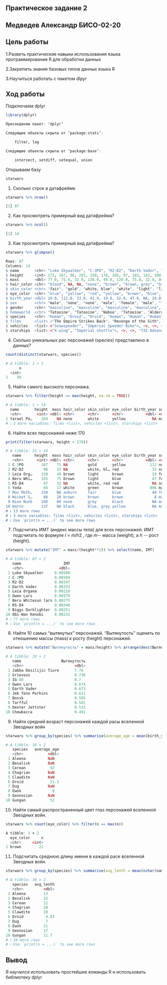 ## Практическое задание 2

## Медведев Александр БИСО-02-20
##   Цель работы
1.Развить практические навыки использования языка программирования R для обработки данных

2.Закрепить знания базовых типов данных языка R

3.Научиться работать с пакетом dlpyr

## Ход работы
Подключаем dplyr
```R
library(dplyr)

Присоединяю пакет: ‘dplyr’

Следующие объекты скрыты от ‘package:stats’:

    filter, lag

Следующие объекты скрыты от ‘package:base’:

    intersect, setdiff, setequal, union  
```
Открываем базу
```R
starwars
```

1. Сколько строк в датафрейме
```R
starwars %>% nrow()

[1] 87
```

2. Как просмотреть примерный вид датафрейма?
```R
starwars %>% ncol()

[1] 14
```

3. Как просмотреть примерный вид датафрейма?
```R
starwars %>% glimpse()

Rows: 87
Columns: 14
$ name       <chr> "Luke Skywalker", "C-3PO", "R2-D2", "Darth Vader", "Leia Organa", "Owen Lars",…
$ height     <int> 172, 167, 96, 202, 150, 178, 165, 97, 183, 182, 188, 180, 228, 180, 173, 175, …
$ mass       <dbl> 77.0, 75.0, 32.0, 136.0, 49.0, 120.0, 75.0, 32.0, 84.0, 77.0, 84.0, NA, 112.0,…
$ hair_color <chr> "blond", NA, NA, "none", "brown", "brown, grey", "brown", NA, "black", "auburn…
$ skin_color <chr> "fair", "gold", "white, blue", "white", "light", "light", "light", "white, red…
$ eye_color  <chr> "blue", "yellow", "red", "yellow", "brown", "blue", "blue", "red", "brown", "b…
$ birth_year <dbl> 19.0, 112.0, 33.0, 41.9, 19.0, 52.0, 47.0, NA, 24.0, 57.0, 41.9, 64.0, 200.0, …
$ sex        <chr> "male", "none", "none", "male", "female", "male", "female", "none", "male", "m…
$ gender     <chr> "masculine", "masculine", "masculine", "masculine", "feminine", "masculine", "…
$ homeworld  <chr> "Tatooine", "Tatooine", "Naboo", "Tatooine", "Alderaan", "Tatooine", "Tatooine…
$ species    <chr> "Human", "Droid", "Droid", "Human", "Human", "Human", "Human", "Droid", "Human…
$ films      <list> <"The Empire Strikes Back", "Revenge of the Sith", "Return of the Jedi", "A N…
$ vehicles   <list> <"Snowspeeder", "Imperial Speeder Bike">, <>, <>, <>, "Imperial Speeder Bike"…
$ starships  <list> <"X-wing", "Imperial shuttle">, <>, <>, "TIE Advanced x1", <>, <>, <>, <>, "X…
```

4. Сколько уникальных рас персонажей (species) представлено в данных?
```R
count(distinct(starwars, species))

# A tibble: 1 × 1
      n
  <int>
1    38
```

5. Найти самого высокого персонажа.
```R
starwars %>% filter(height == max(height, na.rm = TRUE))

# A tibble: 1 × 14
  name       height  mass hair_color skin_color eye_color birth_year sex   gender homeworld species
  <chr>       <int> <dbl> <chr>      <chr>      <chr>          <dbl> <chr> <chr>  <chr>     <chr>  
1 Yarael Po…    264    NA none       white      yellow            NA male  mascu… Quermia   Quermi…
# ℹ 3 more variables: films <list>, vehicles <list>, starships <list>
```
6. Найти всех персонажей ниже 170
```R
print(filter(starwars, height < 170))

# A tibble: 23 × 14
   name      height  mass hair_color skin_color eye_color birth_year sex   gender homeworld species
   <chr>      <int> <dbl> <chr>      <chr>      <chr>          <dbl> <chr> <chr>  <chr>     <chr>  
 1 C-3PO        167    75 NA         gold       yellow           112 none  mascu… Tatooine  Droid  
 2 R2-D2         96    32 NA         white, bl… red               33 none  mascu… Naboo     Droid  
 3 Leia Org…    150    49 brown      light      brown             19 fema… femin… Alderaan  Human  
 4 Beru Whi…    165    75 brown      light      blue              47 fema… femin… Tatooine  Human  
 5 R5-D4         97    32 NA         white, red red               NA none  mascu… Tatooine  Droid  
 6 Yoda          66    17 white      green      brown            896 male  mascu… NA        Yoda's…
 7 Mon Moth…    150    NA auburn     fair       blue              48 fema… femin… Chandrila Human  
 8 Wicket S…     88    20 brown      brown      brown              8 male  mascu… Endor     Ewok   
 9 Nien Nunb    160    68 none       grey       black             NA male  mascu… Sullust   Sullus…
10 Watto        137    NA black      blue, grey yellow            NA male  mascu… Toydaria  Toydar…
# ℹ 13 more rows
# ℹ 3 more variables: films <list>, vehicles <list>, starships <list>
# ℹ Use `print(n = ...)` to see more rows
```

7. Подсчитать ИМТ (индекс массы тела) для всех персонажей. ИМТ подсчитать по формуле 𝐼 = 𝑚/ℎ2 , где 𝑚-- масса (weight), а ℎ -- рост (height).
```R
starwars %>% mutate("IMT" = mass/(height**2)) %>% select(name, IMT)

# A tibble: 87 × 2
   name                   IMT
   <chr>                <dbl>
 1 Luke Skywalker     0.00260
 2 C-3PO              0.00269
 3 R2-D2              0.00347
 4 Darth Vader        0.00333
 5 Leia Organa        0.00218
 6 Owen Lars          0.00379
 7 Beru Whitesun lars 0.00275
 8 R5-D4              0.00340
 9 Biggs Darklighter  0.00251
10 Obi-Wan Kenobi     0.00232
# ℹ 77 more rows
# ℹ Use `print(n = ...)` to see more rows
```
8. Найти 10 самых “вытянутых” персонажей. “Вытянутость” оценить по отношению массы (mass) к росту (height) персонажей.
```R
starwars %>% mutate("Вытянутость" = mass/height) %>% arrange(desc(Вытянутость)) %>% slice(1:10) %>% select(name,Вытянутость)

# A tibble: 10 × 2
   name                  Вытянутость
   <chr>                       <dbl>
 1 Jabba Desilijic Tiure       7.76 
 2 Grievous                    0.736
 3 IG-88                       0.7  
 4 Owen Lars                   0.674
 5 Darth Vader                 0.673
 6 Jek Tono Porkins            0.611
 7 Bossk                       0.595
 8 Tarfful                     0.581
 9 Dexter Jettster             0.515
10 Chewbacca                   0.491
```
9. Найти средний возраст персонажей каждой расы вселенной Звездных войн
```R
starwars %>% group_by(species) %>% summarise(average_age = mean(birth_year, na.rm = TRUE))

# A tibble: 38 × 2
   species   average_age
   <chr>           <dbl>
 1 Aleena          NaN  
 2 Besalisk        NaN  
 3 Cerean           92  
 4 Chagrian        NaN  
 5 Clawdite        NaN  
 6 Droid            53.3
 7 Dug             NaN  
 8 Ewok              8  
 9 Geonosian       NaN  
10 Gungan           52  
```

10. Найти самый распространенный цвет глаз персонажей вселенной Звездных войн.

```R
starwars %>% count(eye_color) %>% filter(n == max(n))

A tibble: 1 × 2
  eye_color     n
  <chr>     <int>
1 brown        21
```

11. Подсчитать среднюю длину имени в каждой расе вселенной Звездных войн.

```R
starwars %>% group_by(species) %>% summarise(avg_lenth = mean(nchar(name)))

# A tibble: 38 × 2
   species   avg_lenth
   <chr>         <dbl>
 1 Aleena        13   
 2 Besalisk      15   
 3 Cerean        12   
 4 Chagrian      10   
 5 Clawdite      10   
 6 Droid          4.83
 7 Dug            7   
 8 Ewok          21   
 9 Geonosian     17   
10 Gungan        11.7 
# ℹ 28 more rows
# ℹ Use `print(n = ...)` to see more rows
```

## Вывод

Я научился использовать простейшие команды R и использовать библиотеку dplyr

